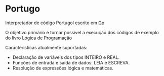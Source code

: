 Portugo
=======

Interpretador de código Portugol escrito em [Go](http://www.golang.org)

O objetivo primário é tornar possível a execução dos códigos de exemplo do livro [Lógica de Programação](http://www.skoob.com.br/livro/176433-logica_de_programacao)

Características atualmente suportadas:
- Declaração de variáveis dos tipos INTEIRO e REAL.
- Funções de entrada e saída de dados: LEIA e ESCREVA.
- Resolução de expressões lógica e matemáticas.
